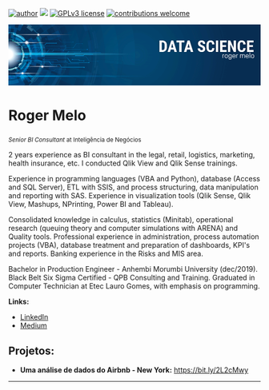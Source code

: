 [![author](https://img.shields.io/badge/author-rogermelo-red.svg)](https://www.linkedin.com/in/roger-melo-me96/) [![](https://img.shields.io/badge/python-3.7+-blue.svg)](https://www.python.org/downloads/release/python-365/) [![GPLv3 license](https://img.shields.io/badge/License-GPLv3-blue.svg)](http://perso.crans.org/besson/LICENSE.html) [![contributions welcome](https://img.shields.io/badge/contributions-welcome-brightgreen.svg?style=flat)](https://github.com/rogermelo23/data_science/issues)

<p align="center">
  <img src="banner.png" >
</p>

# Roger Melo
<sub>*Senior BI Consultant* at Inteligência de Negócios</sub>

2 years experience as BI consultant in the legal, retail, logistics, marketing, health insurance, etc.
I conducted Qlik View and Qlik Sense trainings.

Experience in programming languages ​​(VBA and Python), database (Access and SQL Server), ETL with SSIS, and process structuring, data manipulation and reporting with SAS.
Experience in visualization tools (Qlik Sense, Qlik View, Mashups, NPrinting, Power BI and Tableau).

Consolidated knowledge in calculus, statistics (Minitab), operational research (queuing theory and computer simulations with ARENA) and Quality tools. Professional experience in administration, process automation projects (VBA), database treatment and preparation of dashboards, KPI's and reports.
Banking experience in the Risks and MIS area.

Bachelor in Production Engineer - Anhembi Morumbi University (dec/2019).
Black Belt Six Sigma Certified - QPB Consulting and Training.
Graduated in Computer Technician at Etec Lauro Gomes, with emphasis on programming.


**Links:**
* [LinkedIn](https://www.linkedin.com/in/roger-melo-me96/)
* [Medium](https://medium.com/@rogermelo23)


## Projetos:

* **Uma análise de dados do Airbnb - New York:** https://bit.ly/2L2cMwy

---





